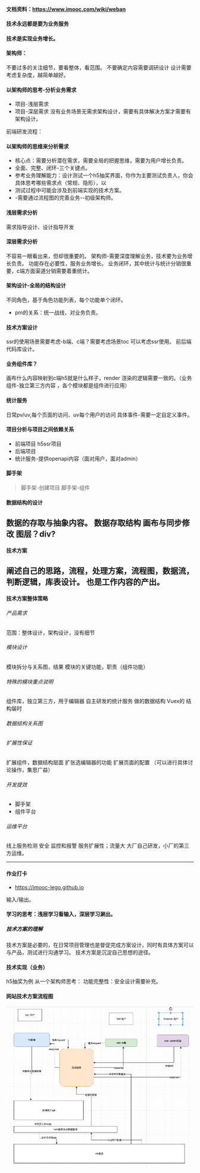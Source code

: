 ####     文档资料：https://www.imooc.com/wiki/weban
####     技术永远都是要为业务服务
####     技术是实现业务增长。

####    架构师：
不要过多的关注细节，要看整体，看范围。
不要确定内容需要调研设计
设计需要考虑复杂度，越简单越好。


####     以架构师的思考-分析业务需求
- 项目-浅层需求   
- 项目-深层需求
没有业务场景无需求架构设计，需要有具体解决方案才需要有架构设计。


前端研发流程：


####    以架构师的思维来分析需求

- 核心点：需要分析潜在需求，需要全局的把握思维，需要为用户增长负责。
- 全面、完整、闭环-三个关键点。
- 参考业务理解能力：设计测试一个h5抽奖界面，你作为主要测试负责人，你会具体思考哪些需求点（常规、隐形），以
- 测试过程中可能会涉及到前端实现的技术方案。
- -需要通过流程图的完善业务--初级架构师。

####    浅层需求分析
需求指导设计、设计指导开发

####    深层需求分析
不容易一眼看出来，但却很重要的。
架构师-需要深度理解业务，技术要为业务增长负责。
功能存在必要性，服务业务增长。
业务闭环，其中统计与统计分销很重要，c端方面渠道分销需要着重统计。

####    架构设计-全局的结构设计
不同角色，基于角色功能列表，每个功能单个闭环。

- pm的关系：统一战线，对业务负责。

####    技术方案设计
ssr的使用场景需要考虑-b端、c端？需要考虑场景toc 可以考虑ssr使用。
前后端代码库设计。

####    业务组件库？
画布什么内容映射到c端h5就是什么样子，render 渲染的逻辑需要一致的。（业务组件-独立第三方内容
，各个模块都是组件进行应用）

####    统计服务
日常pv/uv,每个页面的访问、uv每个用户的访问
具体事件-需要一定自定义事件。

####    项目分析与项目之间依赖关系
- 前端项目    h5ssr项目
- 后端项目 
- 统计服务-提供openapi内容（面对用户，面对admin）


####    脚手架
>脚手架-创建项目 
>脚手架-组件

####    数据结构的设计
数据的存取与抽象内容。
数据存取结构
画布与同步修改
图层？div?
--------------------------------------------------------------------------------
####    技术方案
阐述自己的思路，流程，处理方案，流程图，数据流，判断逻辑，库表设计。
也是工作内容的产出。
--------------------------------------------------------------------------------
####    技术方案整体策略
###### 产品需求
范围：整体设计，架构设计，没有细节
###### 模块设计
模块拆分与关系图，结果
模块的关键功能，职责（组件功能）
###### 特殊的模块重点说明
组件库，独立第三方，用于编辑器
自主研发的统计服务
做的数据结构
Vuex的 结构届时
###### 数据结构关系图

###### 扩展性保证
扩展组件，数据结构层面
扩张选编辑器的功能
扩展页面的配置
（可以进行具体讨论操作，集思广益）

###### 开发提效
- 脚手架
- 组件平台

###### 运维平台
线上服务检测
安全
监控和报警
服务扩展性；流量大
大厂自己研发，小厂的第三方运维。

--------------------------------------------------------------------------------
#### 作业打卡
- https://imooc-lego.github.io



输入/输出。
#### 学习的思考：浅层学习看输入，深层学习涮出。

##### 技术方案的理解
技术方案是必要的，在日常项目管理也是督促完成方案设计，同时有具体方案可以与产品，测试进行沟通学习。
技术方案是沉淀自己思想的途径。

#### 技术实现（业务）
h5抽奖为例
从一个架构师思考：
功能完整性：安全设计需要补充。


#### 网站技术方案流程图
![流程图](./images/sw.png)